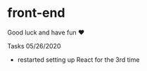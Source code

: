 # front-end
Good luck and have fun ♥️

Tasks 05/26/2020
- restarted setting up React for the 3rd time
